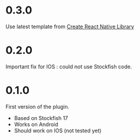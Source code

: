# 0.3.0

Use latest template from [Create React Native Library](https://callstack.github.io/react-native-builder-bob/create)

# 0.2.0

Important fix for IOS : could not use Stockfish code.

# 0.1.0

First version of the plugin.
* Based on Stockfish 17
* Works on Android
* Should work on IOS (not tested yet)